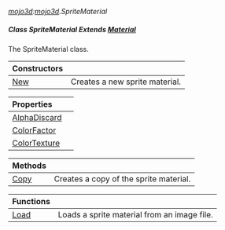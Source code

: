 _[mojo3d](../../modules/mojo3d/mojo3d-module.md):[mojo3d](../../modules/mojo3d/mojo3d-module.md).SpriteMaterial_
##### Class SpriteMaterial Extends [Material](../../modules/mojo3d/mojo3d-material.md)
The SpriteMaterial class.

| Constructors | |
|:---|:---|
| [New](mojo3d-spritematerial-new.md) | Creates a new sprite material. |

| Properties | |
|:---|:---|
| [AlphaDiscard](mojo3d-spritematerial-alphadiscard.md) |  |
| [ColorFactor](mojo3d-spritematerial-colorfactor.md) |  |
| [ColorTexture](mojo3d-spritematerial-colortexture.md) |  |

| Methods | |
|:---|:---|
| [Copy](mojo3d-spritematerial-copy.md) | Creates a copy of the sprite material. |

| Functions | |
|:---|:---|
| [Load](mojo3d-spritematerial-load.md) | Loads a sprite material from an image file. |
